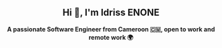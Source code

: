 <h2 align="center">Hi 👋, I'm Idriss ENONE</h2>
<p align="center">
  <b> A passionate Software Engineer from Cameroon 🇨🇲, open to work and remote work 🌍 </b>
</p>




